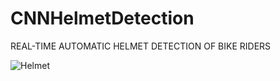 # CNNHelmetDetection
REAL-TIME AUTOMATIC HELMET DETECTION OF  BIKE RIDERS


![Helmet](https://user-images.githubusercontent.com/13993518/152705075-5d95de73-38a3-4a05-95c8-3c2e4de0ce16.png)
